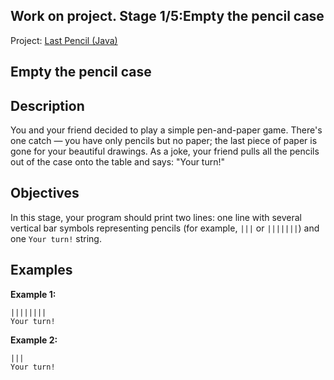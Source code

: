 ## Work on project. Stage 1/5:Empty the pencil case

Project: [Last Pencil (Java)](https://hyperskill.org/projects/341)

## Empty the pencil case

## Description

You and your friend decided to play a simple pen-and-paper game. There's one catch — you have only pencils but no paper; the last piece of paper is gone for your beautiful drawings. As a joke, your friend pulls all the pencils out of the case onto the table and says: "Your turn!"

## Objectives

In this stage, your program should print two lines: one line with several vertical bar symbols representing pencils (for example, `|||` or `|||||||`) and one `Your turn!` string.

## Examples

**Example 1:**

```no-highlight
||||||||
Your turn! 
```

**Example 2:**

```no-highlight
|||
Your turn!
```